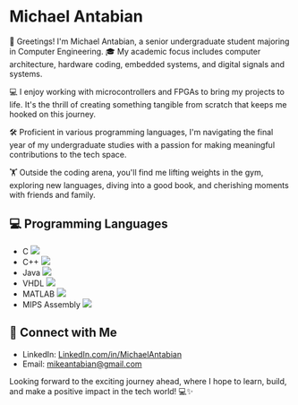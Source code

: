 # Michael Antabian

👋 Greetings! I'm Michael Antabian, a senior undergraduate student majoring in Computer Engineering. 🎓 My academic focus includes computer architecture, hardware coding, embedded systems, and digital signals and systems.

💻 I enjoy working with microcontrollers and FPGAs to bring my projects to life. It's the thrill of creating something tangible from scratch that keeps me hooked on this journey.

🛠️ Proficient in various programming languages, I'm navigating the final year of my undergraduate studies with a passion for making meaningful contributions to the tech space.

🏋️ Outside the coding arena, you'll find me lifting weights in the gym, exploring new languages, diving into a good book, and cherishing moments with friends and family.

## 💻 Programming Languages

- C <img src="https://img.icons8.com/color/48/000000/c-programming.png"/>
- C++ <img src="https://img.icons8.com/color/48/000000/c-plus-plus-logo.png"/>
- Java <img src="https://img.icons8.com/color/48/000000/java-coffee-cup-logo.png"/>
- VHDL <img src="https://img.icons8.com/color/48/000000/vhdl.png"/>
- MATLAB <img src="https://img.icons8.com/color/48/000000/matlab.png"/>
- MIPS Assembly <img src="https://img.icons8.com/color/48/000000/assembly.png"/>

## 💬 Connect with Me

- LinkedIn: [LinkedIn.com/in/MichaelAntabian](https://www.linkedin.com/in/michael-antabian)
- Email: [mikeantabian@gmail.com](mailto:you@example.com)

Looking forward to the exciting journey ahead, where I hope to learn, build, and make a positive impact in the tech world! 💻✨


<!--
**Mikeantabian/Mikeantabian** is a ✨ _special_ ✨ repository because its `README.md` (this file) appears on your GitHub profile.

Here are some ideas to get you started:

- 🔭 I’m currently working on ...
- 🌱 I’m currently learning ...
- 👯 I’m looking to collaborate on ...
- 🤔 I’m looking for help with ...
- 💬 Ask me about ...
- 📫 How to reach me: ...
- 😄 Pronouns: ...
- ⚡ Fun fact: ...
-->



